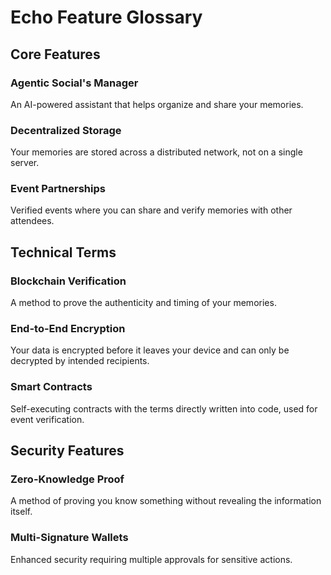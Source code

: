 # Echo Feature Glossary

## Core Features
### Agentic Social's Manager
An AI-powered assistant that helps organize and share your memories.

### Decentralized Storage
Your memories are stored across a distributed network, not on a single server.

### Event Partnerships
Verified events where you can share and verify memories with other attendees.

## Technical Terms
### Blockchain Verification
A method to prove the authenticity and timing of your memories.

### End-to-End Encryption
Your data is encrypted before it leaves your device and can only be decrypted by intended recipients.

### Smart Contracts
Self-executing contracts with the terms directly written into code, used for event verification.

## Security Features
### Zero-Knowledge Proof
A method of proving you know something without revealing the information itself.

### Multi-Signature Wallets
Enhanced security requiring multiple approvals for sensitive actions.
